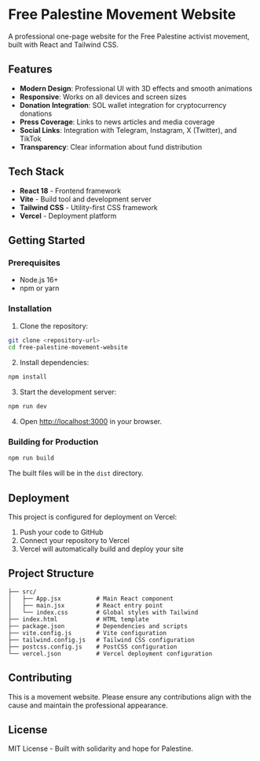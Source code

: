 # Free Palestine Movement Website

A professional one-page website for the Free Palestine activist movement, built with React and Tailwind CSS.

## Features

- **Modern Design**: Professional UI with 3D effects and smooth animations
- **Responsive**: Works on all devices and screen sizes
- **Donation Integration**: SOL wallet integration for cryptocurrency donations
- **Press Coverage**: Links to news articles and media coverage
- **Social Links**: Integration with Telegram, Instagram, X (Twitter), and TikTok
- **Transparency**: Clear information about fund distribution

## Tech Stack

- **React 18** - Frontend framework
- **Vite** - Build tool and development server
- **Tailwind CSS** - Utility-first CSS framework
- **Vercel** - Deployment platform

## Getting Started

### Prerequisites

- Node.js 16+ 
- npm or yarn

### Installation

1. Clone the repository:
```bash
git clone <repository-url>
cd free-palestine-movement-website
```

2. Install dependencies:
```bash
npm install
```

3. Start the development server:
```bash
npm run dev
```

4. Open [http://localhost:3000](http://localhost:3000) in your browser.

### Building for Production

```bash
npm run build
```

The built files will be in the `dist` directory.

## Deployment

This project is configured for deployment on Vercel:

1. Push your code to GitHub
2. Connect your repository to Vercel
3. Vercel will automatically build and deploy your site

## Project Structure

```
├── src/
│   ├── App.jsx          # Main React component
│   ├── main.jsx         # React entry point
│   └── index.css        # Global styles with Tailwind
├── index.html           # HTML template
├── package.json         # Dependencies and scripts
├── vite.config.js       # Vite configuration
├── tailwind.config.js   # Tailwind CSS configuration
├── postcss.config.js    # PostCSS configuration
└── vercel.json          # Vercel deployment configuration
```

## Contributing

This is a movement website. Please ensure any contributions align with the cause and maintain the professional appearance.

## License

MIT License - Built with solidarity and hope for Palestine.
